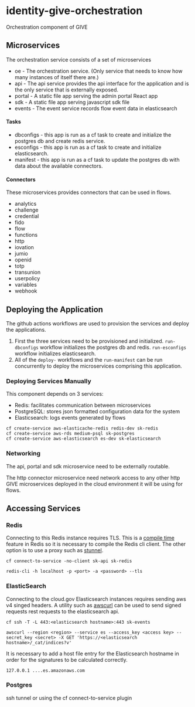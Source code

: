 # identity-give-orchestration
Orchestration component of GIVE


## Microservices

The orchestration service consists of a set of microservices

 - oe - The orchestration service. (Only service that needs to know how many instances of itself there are.)
 - api - The api service provides the api interface for the application and is the only service that is externally exposed.
 - portal - A static file app serving the admin portal React app
 - sdk - A static file app serving javascript sdk file
 - events - The event service records flow event data in elasticsearch

#### Tasks ####

 - dbconfigs - this app is run as a cf task to create and initialize the postgres db and create redis service.
 - esconfigs - this app is run as a cf task to create and initialize elasticsearch.
 - manifest - this app is run as a cf task to update the postgres db with data about the available connectors.

#### Connectors ####
These microservices provides connectors that can be used in flows.

 - analytics
 - challenge
 - credential
 - fido
 - flow
 - functions
 - http
 - iovation
 - jumio
 - openid
 - totp
 - transunion
 - userpolicy
 - variables
 - webhook

## Deploying the Application

The github actions workflows are used to provision the services and deploy the applications.
 1. First the three services need to be provisioned and initialized. `run-dbconfigs` workflow initializes the postgres db and redis. `run-esconfigs` workflow initializes elasticsearch.
 2. All of the `deploy-` workflows and the `run-manifest` can be run concurrently to deploy the microservices comprising this application.

### Deploying Services Manually
This component depends on 3 services:
 - Redis: facilitates communication between microservices
 - PostgreSQL: stores json formatted configuration data for the system
 - Elasticsearch: logs events generated by flows

```
cf create-service aws-elasticache-redis redis-dev sk-redis
cf create-service aws-rds medium-psql sk-postgres
cf create-service aws-elasticsearch es-dev sk-elasticsearch
```

### Networking

The api, portal and sdk microservice need to be externally routable.

The http connector microservice need network access to any other http GIVE microservices deployed in the cloud environment it will be using for flows.

## Accessing Services

### Redis

Connecting to this Redis instance requires TLS. This is a [compile time](https://redis.io/topics/encryption) feature in Redis so it is necessary to compile the Redis cli client. The other option is to use a proxy such as [stunnel](https://www.stunnel.org/).

```
cf connect-to-service -no-client sk-api sk-redis
```
```
redis-cli -h localhost -p <port> -a <password> --tls
```

### ElasticSearch

Connecting to the cloud.gov Elasticsearch instances requires sending aws v4 singed headers. A utility such as [awscurl](https://github.com/okigan/awscurl) can be used to send signed requests rest requests to the elasticsearch api.

```
cf ssh -T -L 443:<elasticsearch hostname>:443 sk-events
```
```
awscurl --region <region> --service es --access_key <access key> --secret_key <secret> -X GET 'https://<elasticsearch hostname>/_cat/indices?v'
```
It is necessary to add a host file entry for the Elasticsearch hostname in order for the signatures to be calculated correctly.
```
127.0.0.1 ....es.amazonaws.com
```

### Postgres

ssh tunnel or using the cf connect-to-service plugin
